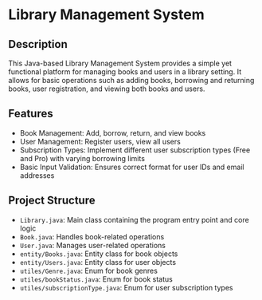 # Library Management System

## Description
This Java-based Library Management System provides a simple yet functional platform for managing books and users in a library setting. It allows for basic operations such as adding books, borrowing and returning books, user registration, and viewing both books and users.

## Features
- Book Management: Add, borrow, return, and view books
- User Management: Register users, view all users
- Subscription Types: Implement different user subscription types (Free and Pro) with varying borrowing limits
- Basic Input Validation: Ensures correct format for user IDs and email addresses

## Project Structure
- `Library.java`: Main class containing the program entry point and core logic
- `Book.java`: Handles book-related operations
- `User.java`: Manages user-related operations
- `entity/Books.java`: Entity class for book objects
- `entity/Users.java`: Entity class for user objects
- `utiles/Genre.java`: Enum for book genres
- `utiles/bookStatus.java`: Enum for book status
- `utiles/subscriptionType.java`: Enum for user subscription types
